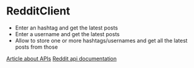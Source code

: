 # RedditClient

* Enter an hashtag and get the latest posts
* Enter a username and get the latest posts
* Allow to store one or more hashtags/usernames and get all the latest posts from those


[Article about APIs](https://www.smashingmagazine.com/2018/01/understanding-using-rest-api/)
[Reddit api documentation](https://www.reddit.com/dev/api/)